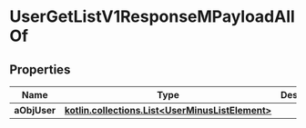 
# UserGetListV1ResponseMPayloadAllOf

## Properties
Name | Type | Description | Notes
------------ | ------------- | ------------- | -------------
**aObjUser** | [**kotlin.collections.List&lt;UserMinusListElement&gt;**](UserMinusListElement.md) |  | 



